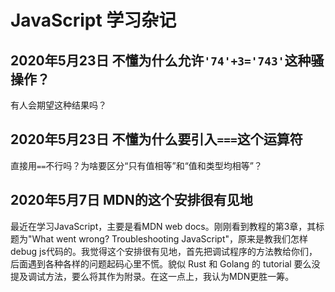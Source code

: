# JavaScript 学习杂记

## 2020年5月23日 不懂为什么允许`'74'+3='743'`这种骚操作？

有人会期望这种结果吗？

## 2020年5月23日 不懂为什么要引入`===`这个运算符

直接用`==`不行吗？为啥要区分“只有值相等”和“值和类型均相等”？

## 2020年5月7日 MDN的这个安排很有见地

最近在学习JavaScript，主要是看MDN web docs。刚刚看到教程的第3章，其标题为"What went wrong? Troubleshooting JavaScript"，原来是教我们怎样debug js代码的。我觉得这个安排很有见地，首先把调试程序的方法教给你们，后面遇到各种各样的问题起码心里不慌。貌似 Rust 和 Golang 的 tutorial 要么没提及调试方法，要么将其作为附录。在这一点上，我认为MDN更胜一筹。

